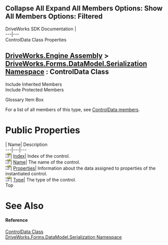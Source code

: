 Collapse All Expand All Members Options: Show All  Members Options: Filtered   
---  
DriveWorks SDK Documentation  |   
---|---  
ControlData Class Properties   
  
[DriveWorks.Engine Assembly](topic2156.md) > [DriveWorks.Forms.DataModel.Serialization Namespace](topic9591.md) : ControlData Class  
---  
  
Include Inherited Members    
Include Protected Members    


Glossary Item Box

For a list of all members of this type, see [ControlData members](topic9594.md).

# Public Properties

| Name| Description  
---|---|---  
![Public Property](dotnetimages/publicProperty.gif)| [Index](topic9600.md)| Index of the control.   
![Public Property](dotnetimages/publicProperty.gif)| [Name](topic9601.md)| The name of the control.   
![Public Property](dotnetimages/publicProperty.gif)| [Properties](topic9602.md)| Information about the data assigned to properties of the instantiated control.   
![Public Property](dotnetimages/publicProperty.gif)| [Type](topic9603.md)| The type of the control.   
Top

# See Also

#### Reference

[ControlData Class](topic9593.md)   
[DriveWorks.Forms.DataModel.Serialization Namespace](topic9591.md)


